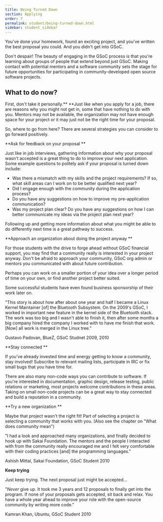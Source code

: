 ```yaml
---
title: Being Turned Down
section: Applying
order: 7
permalink: student/being-turned-down.html
sidebar: student_sidebar
---
```


You've done your homework, found an exciting project, and you've written the best proposal you could. And you didn't get into GSoC.

Don't despair! The beauty of engaging in the GSoC process is that you're learning about groups of people that extend beyond just GSoC. Making contact with potential mentors and a software community sets the stage for future opportunities for participating in community-developed open source software projects.


## What to do now?

First, don't take it personally.** **Just like when you apply for a job, there are reasons why you might not get in, some that have nothing to do with you. Mentors may not be available, the organization may not have enough space for your project or it may just not be the right time for your proposal. 

So, where to go from here? There are several strategies you can consider to go forward positively. 

**Ask for feedback on your proposal **

Just like in job interviews, gathering information about why your proposal wasn't accepted is a great thing to do to improve your next application. Some example questions to politely ask if your proposal is turned down include: 



*   Was there a mismatch with my skills and the project requirements? If so, what skill areas can I work on to be better qualified next year?
*   Did I engage enough with the community during the application process? 
*   Do you have any suggestions on how to improve my pre-application communication?
*   Was my project plan clear?  Do you have any suggestions on how I can better communicate my ideas via the project plan next year?

Following up and getting more information about what you might be able to do differently next time is a great pathway to success.

**Approach an organization about doing the project anyway **

For those students with the drive to forge ahead without GSoC financial support, you may find that a community really is interested in your project anyway. Don't be afraid to approach your community, GSoC org admin or mentors you communicated with about future contribution.

Perhaps you can work on a smaller portion of your idea over a longer period of time on your own, or find another project better suited.

Some successful students have even found business sponsorship of their work later on.

"This story is about how after about one year and half I became a Linux Kernel Maintainer [of] the Bluetooth Subsystem. On the 2009's GSoC, I worked in important new feature in the kernel side of the Bluetooth stack. The work was too big and I wasn't able to finish it, then after some months a big company hired the company I worked with to have me finish that work. [Now] all work is merged in the Linux tree." 

Gustavo Padovan, BlueZ, GSoC Studnet 2009, 2010 

**Stay connected **

If you've already invested time and energy getting to know a community, stay involved! Subscribe to relevant mailing lists, participate in IRC or fix small bugs that you have time for.

There are also many non-code ways you can contribute to software. If you're interested in documentation, graphic design, release testing, public relations or marketing, most projects welcome contributions in these areas. Taking on small non-code projects can be a great way to stay connected and build a reputation in a community.

**Try a new organization **

Maybe that project wasn't the right fit! Part of selecting a project is selecting a community that works with you. (Also see the chapter on "What does community mean")

"I had a look and approached many organizations, and finally decided to hook up with Sakai Foundation. The mentors and the people I interacted with from the community really encouraged me and I felt very comfortable with their coding practices [and] the programming languages." 

Ashish Mittal, Sakai Foundation, GSoC Student 2010

**Keep trying** 

Just keep trying. The next proposal just might be accepted...

"*Never* give up. It took me 3 years and 12 proposals to finally get into the program. If none of your proposals gets accepted, sit back and relax. You have a whole year ahead to improve your role with the open-source community by writing more code." 

Kamran Khan, Ubuntu, GSoC Student 2010


